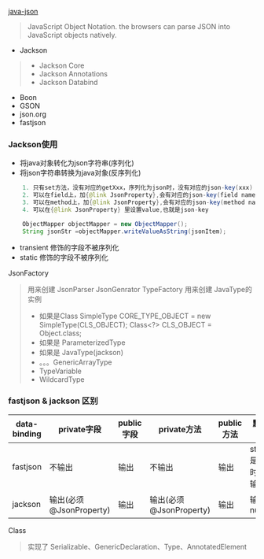 [java-json](http://tutorials.jenkov.com/java-json/index.html)
> JavaScript Object Notation. the browsers can parse JSON into JavaScript objects natively.

* Jackson
> * Jackson Core
> * Jackson Annotations
> * Jackson Databind
* Boon
* GSON
* json.org
* fastjson

### Jackson使用
* 将java对象转化为json字符串(序列化)
* 将json字符串转换为java对象(反序列化)
```java
    1. 只有set方法，没有对应的getXxx，序列化为json时，没有对应的json-key(xxx)
    2. 可以在field上，加{@link JsonProperty},会有对应的json-key(field name)
    3. 可以在method上，加{@link JsonProperty},会有对应的json-key(method name)
    4. 可以在{@link JsonProperty} 里设置value,也就是json-key

    ObjectMapper objectMapper = new ObjectMapper();
    String jsonStr =objectMapper.writeValueAsString(jsonItem);
```
* transient 修饰的字段不被序列化
* static 修饰的字段不被序列化

JsonFactory
> 用来创建 JsonParser  JsonGenrator
TypeFactory 
> 用来创建 JavaType的实例
> * 如果是Class
>  SimpleType CORE_TYPE_OBJECT = new SimpleType(CLS_OBJECT); Class<?> CLS_OBJECT = Object.class;
> * 如果是 ParameterizedType
> * 如果是 JavaType(jackson)
> * 。。。GenericArrayType
> * TypeVariable
> * WildcardType

### fastjson & jackson 区别
| data-binding | private字段 | public字段 | private方法 | public方法 | 默认值 | 非getXxx方法| 无参数构造器 |transient字段|static字段|
| --- | --- | --- | --- | --- | --- | --- | --- | --- |--- | 
|fastjson| 不输出 | 输出 | 不输出 | 输出 | string是null时不输出 | @JsonProperty(value = "xxx") | 支持@JSONCreator | 不输出|不输出|
|jackson | 输出(必须@JsonProperty)   | 输出 | 输出(必须@JsonProperty) | 输出 | 输出null| @JSONField(name = "xxx")| 支持@JsonCreator |不输出|不输出|

Class
> 实现了 Serializable、GenericDeclaration、Type、AnnotatedElement